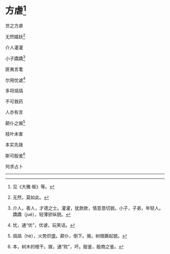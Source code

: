    

# 方虐[^1]

世之方虐

无然嬉跃[^2]

介人灌灌

小子蹻蹻[^3]

匪夷言耄

尔用忧谑[^4]

多将熇熇

不可救药

人亦有言

颠仆之揭[^5]

枝叶未害

本实先拨

斯可殷鉴[^6]

何求占卜

* * *

[^1]: 见《大雅·板》等。
[^2]: 无然，莫如此。
[^3]: 介人，善人，才德之士。灌灌，犹款款，情意恳切貌。小子，子弟，年轻人。蹻蹻（jué），轻薄骄纵貌。
[^4]: 忧，通“优”，优谑，玩笑话。
[^5]: 熇熇（hè），火势炽盛。颠仆，倒下。揭，树根蹶起貌。
[^6]: 本，树木的根干。拨，通“败”，坏。殷鉴，殷商之鉴。